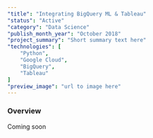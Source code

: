 ```yaml
---
"title": "Integrating BigQuery ML & Tableau"
"status": "Active"
"category": "Data Science"
"publish_month_year": "October 2018"
"project_summary": "Short summary text here"
"technologies": [
    "Python",
    "Google Cloud",
    "BigQuery",
    "Tableau"
]
"preview_image": "url to image here"
---
```



### Overview
Coming soon